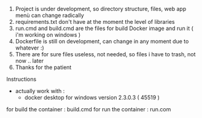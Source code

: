

1) Project is under development, so directory structure,  files, web app menù can change radically
2) requirements.txt don't have at the moment the level of libraries
3) run.cmd and build.cmd are the files for build Docker image and run it ( i'm working on windows )
4) Dockerfile is still on development, can change in any moment due to whatever :)
5) There are for sure files useless, not needed, so files i have to trash, not now .. later 
6) Thanks for the patient

Instructions
- actually work with :
    - docker desktop for windows version 2.3.0.3 ( 45519 ) 

for build the container : build.cmd
for run the container : run.com
